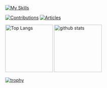 <!-- ### Hi there 👋

**I-s-23/I-s-23** is a ✨ _special_ ✨ repository because its `README.md` (this file) appears on your GitHub profile.

Here are some ideas to get you started:

- 🔭 I’m currently working on ...
- 🌱 I’m currently learning ...
- 👯 I’m looking to collaborate on ...
- 🤔 I’m looking for help with ...
- 💬 Ask me about ...
- 📫 How to reach me: ...
- 😄 Pronouns: ...
- ⚡ Fun fact: ...
-->


[![My Skills](https://skillicons.dev/icons?i=py,go,ts,githubactions,docker,kubernetes,aws,gcp,firebase,django,terraform,grpc,graphql,vscode,linux,md,twitter,nextjs,jest,mysql,selenium,cs,nuxtjs,nodejs&theme=dark)](https://skillicons.dev)

[![Contributions](https://badgen.org/img/qiita/I_s/contributions?style=plastic)](https://qiita.com/I_s)
[![Articles](https://badgen.org/img/qiita/I_s/articles?style=plastic)](https://qiita.com/I_s)

<p align="left"> 
  <img alt="Top Langs" height="150px" src="https://github-readme-stats.vercel.app/api/top-langs/?username=I-s-23&layout=compact&show_icons=true&theme=onedark" />
  <img alt="github stats" height="150px" src="https://github-readme-stats.vercel.app/api?username=I-s-23&theme=onedark&show_icons=ture" />
</p>


[![trophy](https://github-profile-trophy.vercel.app/?username=I-s-23&theme=onedark&column=7
)](https://github.com/ryo-ma/github-profile-trophy)
